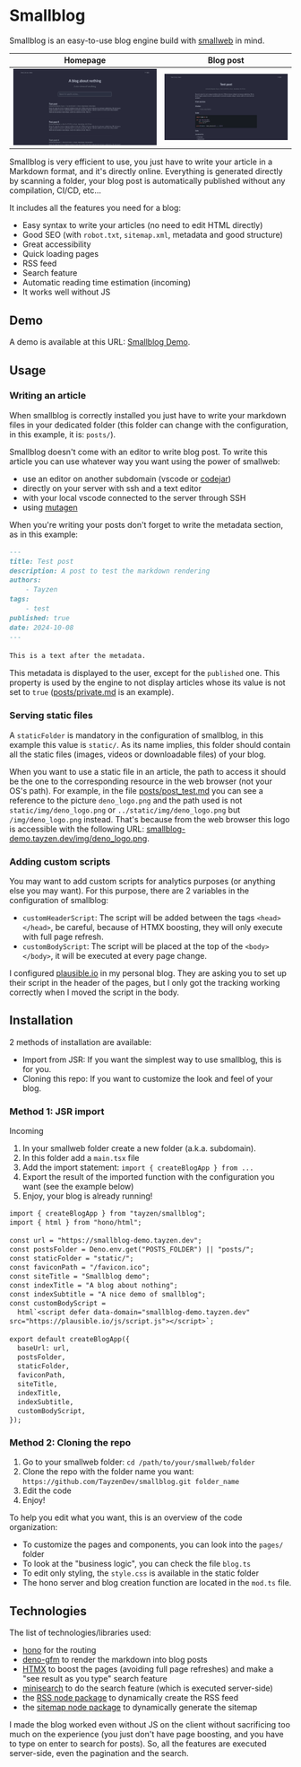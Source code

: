 # Smallblog

Smallblog is an easy-to-use blog engine build with [smallweb](https://www.smallweb.run/) in mind.

| Homepage | Blog post |
|---|---|
|![smallblog frontpage](static/img/front_page.png) |![article](static/img/article.png) |

Smallblog is very efficient to use, you just have to write your article in a Markdown format, and it's directly online. Everything is generated directly by scanning a folder, your blog post is automatically published without any compilation, CI/CD, etc...

It includes all the features you need for a blog:

* Easy syntax to write your articles (no need to edit HTML directly)
* Good SEO (with `robot.txt`, `sitemap.xml`, metadata and good structure)
* Great accessibility
* Quick loading pages
* RSS feed
* Search feature
* Automatic reading time estimation (incoming)
* It works well without JS

## Demo

A demo is available at this URL: [Smallblog Demo](https://smallblog-demo.tayzen.dev).

## Usage

### Writing an article

When smallblog is correctly installed you just have to write your markdown files in your dedicated folder (this folder can change with the configuration, in this example, it is: `posts/`).

Smallblog doesn't come with an editor to write blog post. To write this article you can use whatever way you want using the power of smallweb:

* use an editor on another subdomain (vscode or [codejar](https://jsr.io/@pomdtr/smallweb-codejar@0.1.3))
* directly on your server with ssh and a text editor
* with your local vscode connected to the server through SSH
* using [mutagen](https://docs.smallweb.run/hosting/vps.html#syncing-files-using-mutagen)

When you're writing your posts don't forget to write the metadata section, as in this example:

```markdown
---
title: Test post
description: A post to test the markdown rendering
authors:
    - Tayzen
tags:
    - test
published: true
date: 2024-10-08
---

This is a text after the metadata.
```

This metadata is displayed to the user, except for the `published` one. This property is used by the engine to not display articles whose its value is not set to `true` ([posts/private.md](posts/private.md) is an example).

### Serving static files

A `staticFolder` is mandatory in the configuration of smallblog, in this example this value is `static/`. As its name implies, this folder should contain all the static files (images, videos or downloadable files) of your blog.

When you want to use a static file in an article, the path to access it should be the one to the corresponding resource in the web browser (not your OS's path).
For example, in the file [posts/post_test.md](posts/post_test.md) you can see a reference to the picture `deno_logo.png` and the path used is not `static/img/deno_logo.png` or `../static/img/deno_logo.png` but `/img/deno_logo.png` instead. That's because from the web browser this logo is accessible with the following URL: [smallblog-demo.tayzen.dev/img/deno_logo.png](https://smallblog-demo.tayzen.dev/img/deno_logo.png).

### Adding custom scripts

You may want to add custom scripts for analytics purposes (or anything else you may want). For this purpose, there are 2 variables in the configuration of smallblog:

* `customHeaderScript`: The script will be added between the tags `<head></head>`, be careful, because of HTMX boosting, they will only execute with full page refresh.
* `customBodyScript`: The script will be placed at the top of the `<body></body>`, it will be executed at every page change.

I configured [plausible.io](https://plausible.io) in my personal blog. They are asking you to set up their script in the header of the pages, but I only got the tracking working correctly when I moved the script in the body.

## Installation

2 methods of installation are available:

* Import from JSR: If you want the simplest way to use smallblog, this is for you.
* Cloning this repo: If you want to customize the look and feel of your blog.

### Method 1: JSR import

Incoming

1. In your smallweb folder create a new folder (a.k.a. subdomain).
2. In this folder add a `main.tsx` file
3. Add the import statement: `import { createBlogApp } from ...`
4. Export the result of the imported function with the configuration you want (see the example below)
5. Enjoy, your blog is already running!

```tsx
import { createBlogApp } from "tayzen/smallblog";
import { html } from "hono/html";

const url = "https://smallblog-demo.tayzen.dev";
const postsFolder = Deno.env.get("POSTS_FOLDER") || "posts/";
const staticFolder = "static/";
const faviconPath = "/favicon.ico";
const siteTitle = "Smallblog demo";
const indexTitle = "A blog about nothing";
const indexSubtitle = "A nice demo of smallblog";
const customBodyScript =
  html`<script defer data-domain="smallblog-demo.tayzen.dev" src="https://plausible.io/js/script.js"></script>`;

export default createBlogApp({
  baseUrl: url,
  postsFolder,
  staticFolder,
  faviconPath,
  siteTitle,
  indexTitle,
  indexSubtitle,
  customBodyScript,
});
```

### Method 2: Cloning the repo

1. Go to your smallweb folder: `cd /path/to/your/smallweb/folder`
2. Clone the repo with the folder name you want: `https://github.com/TayzenDev/smallblog.git folder_name`
3. Edit the code
4. Enjoy!

To help you edit what you want, this is an overview of the code organization:

* To customize the pages and components, you can look into the `pages/` folder
* To look at the "business logic", you can check the file `blog.ts`
* To edit only styling, the `style.css` is available in the static folder
* The hono server and blog creation function are located in the `mod.ts` file.

## Technologies

The list of technologies/libraries used:

* [hono](https://hono.dev/) for the routing
* [deno-gfm](https://deno.land/x/gfm@0.6.0) to render the markdown into blog posts
* [HTMX](https://htmx.org/) to boost the pages (avoiding full page refreshes) and make a "see result as you type" search feature
* [minisearch](https://lucaong.github.io/minisearch/) to do the search feature (which is executed server-side)
* the [RSS node package](https://www.npmjs.com/package/rss) to dynamically create the RSS feed
* the [sitemap node package](https://www.npmjs.com/package/sitemap) to dynamically generate the sitemap

I made the blog worked even without JS on the client without sacrificing too much on the experience (you just don't have page boosting, and you have to type on enter to search for posts). So, all the features are executed server-side, even the pagination and the search.
